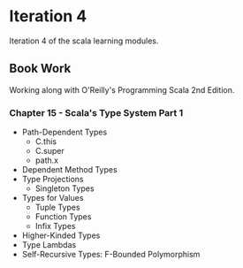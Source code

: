 # Iteration 4
Iteration 4 of the scala learning modules.

## Book Work
Working along with O'Reilly's Programming Scala 2nd Edition.

### Chapter 15 - Scala's Type System Part 1
- Path-Dependent Types
  - C.this
  - C.super
  - path.x
- Dependent Method Types
- Type Projections
  - Singleton Types
- Types for Values
  - Tuple Types
  - Function Types
  - Infix Types
- Higher-Kinded Types
- Type Lambdas
- Self-Recursive Types: F-Bounded Polymorphism
